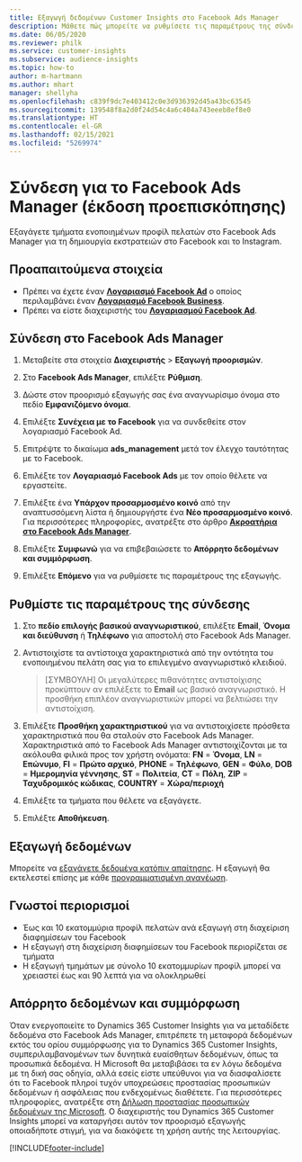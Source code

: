 ```yaml
---
title: Εξαγωγή δεδομένων Customer Insights στο Facebook Ads Manager
description: Μάθετε πώς μπορείτε να ρυθμίσετε τις παραμέτρους της σύνδεσης στο Facebook Ads Manager.
ms.date: 06/05/2020
ms.reviewer: philk
ms.service: customer-insights
ms.subservice: audience-insights
ms.topic: how-to
author: m-hartmann
ms.author: mhart
manager: shellyha
ms.openlocfilehash: c839f9dc7e403412c0e3d936392d45a43bc63545
ms.sourcegitcommit: 139548f8a2d0f24d54c4a6c404a743eeeb8ef8e0
ms.translationtype: HT
ms.contentlocale: el-GR
ms.lasthandoff: 02/15/2021
ms.locfileid: "5269974"
---
```

# <a name="connector-for-facebook-ads-manager-preview"></a>Σύνδεση για το Facebook Ads Manager (έκδοση προεπισκόπησης)

Εξαγάγετε τμήματα ενοποιημένων προφίλ πελατών στο Facebook Ads Manager για τη δημιουργία εκστρατειών στο Facebook και το Instagram.

## <a name="prerequisites"></a>Προαπαιτούμενα στοιχεία

- Πρέπει να έχετε έναν [**Λογαριασμό Facebook Ad**](https://www.facebook.com/business/learn/lessons/step-by-step-ads-manager-account) ο οποίος περιλαμβάνει έναν [**Λογαριασμό Facebook Business**](https://business.facebook.com/).
- Πρέπει να είστε διαχειριστής του [**Λογαριασμού Facebook Ad**](https://www.facebook.com/business/learn/lessons/step-by-step-ads-manager-account).

## <a name="connect-to-facebook-ads-manager"></a>Σύνδεση στο Facebook Ads Manager

1. Μεταβείτε στα στοιχεία **Διαχειριστής** > **Εξαγωγή προορισμών**.

1. Στο **Facebook Ads Manager**, επιλέξτε **Ρύθμιση**.

1. Δώστε στον προορισμό εξαγωγής σας ένα αναγνωρίσιμο όνομα στο πεδίο **Εμφανιζόμενο όνομα**.

1. Επιλέξτε **Συνέχεια με το Facebook** για να συνδεθείτε στον λογαριασμό Facebook Ad.

1. Επιτρέψτε το δικαίωμα **ads_management** μετά τον έλεγχο ταυτότητας με το Facebook.

1. Επιλέξτε τον **Λογαριασμό Facebook Ads** με τον οποίο θέλετε να εργαστείτε.

1. Επιλέξτε ένα **Υπάρχον προσαρμοσμένο κοινό** από την αναπτυσσόμενη λίστα ή δημιουργήστε ένα **Νέο προσαρμοσμένο κοινό**. Για περισσότερες πληροφορίες, ανατρέξτε στο άρθρο [**Ακροατήρια στο Facebook Ads Manager**](https://www.facebook.com/business/help/744354708981227?id=2469097953376494).

1. Επιλέξτε **Συμφωνώ** για να επιβεβαιώσετε το **Απόρρητο δεδομένων και συμμόρφωση**.

1. Επιλέξτε **Επόμενο** για να ρυθμίσετε τις παραμέτρους της εξαγωγής.

## <a name="configure-the-connector"></a>Ρυθμίστε τις παραμέτρους της σύνδεσης

1. Στο **πεδίο επιλογής βασικού αναγνωριστικού**, επιλέξτε **Email**, **Όνομα και διεύθυνση** ή **Τηλέφωνο** για αποστολή στο Facebook Ads Manager.

1. Αντιστοιχίστε τα αντίστοιχα χαρακτηριστικά από την οντότητα του ενοποιημένου πελάτη σας για το επιλεγμένο αναγνωριστικό κλειδιού.
   > [ΣΥΜΒΟΥΛΗ] Οι μεγαλύτερες πιθανότητες αντιστοίχισης προκύπτουν αν επιλέξετε το **Email** ως βασικό αναγνωριστικό. Η προσθήκη επιπλέον αναγνωριστικών μπορεί να βελτιώσει την αντιστοίχιση.

1. Επιλέξτε **Προσθήκη χαρακτηριστικού** για να αντιστοιχίσετε πρόσθετα χαρακτηριστικά που θα σταλούν στο Facebook Ads Manager. Χαρακτηριστικά από το Facebook Ads Manager αντιστοιχίζονται με τα ακόλουθα φιλικά προς τον χρήστη ονόματα: **FN** = **Όνομα**, **LN** = **Επώνυμο**, **FI** = **Πρώτο αρχικό**, **PHONE** = **Τηλέφωνο**, **GEN** = **Φύλο**, **DOB** = **Ημερομηνία γέννησης**, **ST** = **Πολιτεία**, **CT** = **Πόλη**, **ZIP** = **Ταχυδρομικός κώδικας**, **COUNTRY** = **Χώρα/περιοχή**

1. Επιλέξτε τα τμήματα που θέλετε να εξαγάγετε.

1. Επιλέξτε **Αποθήκευση**.

## <a name="export-the-data"></a>Εξαγωγή δεδομένων

Μπορείτε να [εξαγάγετε δεδομένα κατόπιν απαίτησης](export-destinations.md). Η εξαγωγή θα εκτελεστεί επίσης με κάθε [προγραμματισμένη ανανέωση](system.md#schedule-tab).

## <a name="known-limitations"></a>Γνωστοί περιορισμοί

- Έως και 10 εκατομμύρια προφίλ πελατών ανά εξαγωγή στη διαχείριση διαφημίσεων του Facebook 
- Η εξαγωγή στη διαχείριση διαφημίσεων του Facebook περιορίζεται σε τμήματα
- Η εξαγωγή τμημάτων με σύνολο 10 εκατομμυρίων προφίλ μπορεί να χρειαστεί έως και 90 λεπτά για να ολοκληρωθεί

## <a name="data-privacy-and-compliance"></a>Απόρρητο δεδομένων και συμμόρφωση

Όταν ενεργοποιείτε το Dynamics 365 Customer Insights για να μεταδίδετε δεδομένα στο Facebook Ads Manager, επιτρέπετε τη μεταφορά δεδομένων εκτός του ορίου συμμόρφωσης για το Dynamics 365 Customer Insights, συμπεριλαμβανομένων των δυνητικά ευαίσθητων δεδομένων, όπως τα προσωπικά δεδομένα. Η Microsoft θα μεταβιβάσει τα εν λόγω δεδομένα με τη δική σας οδηγία, αλλά εσείς είστε υπεύθυνοι για να διασφαλίσετε ότι το Facebook πληροί τυχόν υποχρεώσεις προστασίας προσωπικών δεδομένων ή ασφάλειας που ενδεχομένως διαθέτετε. Για περισσότερες πληροφορίες, ανατρέξτε στη [Δήλωση προστασίας προσωπικών δεδομένων της Microsoft](https://go.microsoft.com/fwlink/?linkid=396732).
Ο διαχειριστής του Dynamics 365 Customer Insights μπορεί να καταργήσει αυτόν τον προορισμό εξαγωγής οποιαδήποτε στιγμή, για να διακόψετε τη χρήση αυτής της λειτουργίας.


[!INCLUDE[footer-include](../includes/footer-banner.md)]